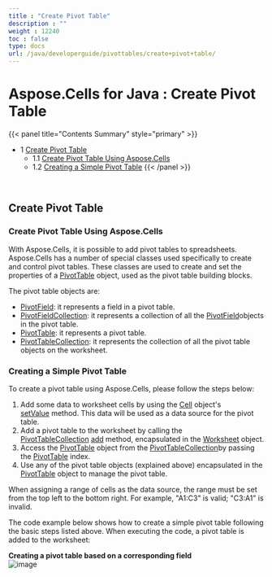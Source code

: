 ```yaml
---
title : "Create Pivot Table" 
description : "" 
weight : 12240 
toc : false
type: docs
url: /java/developerguide/pivottables/create+pivot+table/
---
```


# Aspose.Cells for Java : Create Pivot Table


{{< panel title="Contents Summary" style="primary" >}}
*   1 [Create Pivot Table](#create-pivot-table)
    *   1.1 [Create Pivot Table Using Aspose.Cells](#create-pivot-table-using-aspose.cells)
    *   1.2 [Creating a Simple Pivot Table](#creating-a-simple-pivot-table)
{{< /panel >}}
 

 


## Create Pivot Table

### Create Pivot Table Using Aspose.Cells

With Aspose.Cells, it is possible to add pivot tables to spreadsheets. Aspose.Cells has a number of special classes used specifically to create and control pivot tables. These classes are used to create and set the properties of a [PivotTable](https://apireference.aspose.com/java/cells/com.aspose.cells/PivotTable) object, used as the pivot table building blocks.

The pivot table objects are:

*   [PivotField](https://apireference.aspose.com/java/cells/com.aspose.cells/PivotField): it represents a field in a pivot table.
*   [PivotFieldCollection](https://apireference.aspose.com/java/cells/com.aspose.cells/PivotFieldCollection): it represents a collection of all the [PivotField](https://apireference.aspose.com/java/cells/com.aspose.cells/PivotField)objects in the pivot table.
*   [PivotTable](https://apireference.aspose.com/java/cells/com.aspose.cells/PivotTable): it represents a pivot table.
*   [PivotTableCollection](https://apireference.aspose.com/java/cells/com.aspose.cells/PivotTableCollection): it represents the collection of all the pivot table objects on the worksheet.

### Creating a Simple Pivot Table

To create a pivot table using Aspose.Cells, please follow the steps below:

1.  Add some data to worksheet cells by using the [Cell](https://apireference.aspose.com/java/cells/com.aspose.cells/cell) object's [setValue](https://apireference.aspose.com/java/cells/com.aspose.cells/cell#Value) method. This data will be used as a data source for the pivot table.
2.  Add a pivot table to the worksheet by calling the [PivotTableCollection](https://apireference.aspose.com/java/cells/com.aspose.cells/PivotTableCollection) [add](https://apireference.aspose.com/java/cells/com.aspose.cells/pivottablecollection#add(com.aspose.cells.PivotTable,%20int,%20int,%20java.lang.String)) method, encapsulated in the [Worksheet](https://apireference.aspose.com/java/cells/com.aspose.cells/Worksheet) object.
3.  Access the [PivotTable](https://apireference.aspose.com/java/cells/com.aspose.cells/PivotTable) object from the [PivotTableCollection](https://apireference.aspose.com/java/cells/com.aspose.cells/PivotTableCollection)by passing the [PivotTable](https://apireference.aspose.com/java/cells/com.aspose.cells/PivotTable) index.
4.  Use any of the pivot table objects (explained above) encapsulated in the [PivotTable](https://apireference.aspose.com/java/cells/com.aspose.cells/PivotTable) object to manage the pivot table.

When assigning a range of cells as the data source, the range must be set from the top left to the bottom right. For example, "A1:C3" is valid; "C3:A1" is invalid.

The code example below shows how to create a simple pivot table following the basic steps listed above. When executing the code, a pivot table is added to the worksheet:

**Creating a pivot table based on a corresponding field**  
![image](https://docs2.aspose.com/cells/java/attachments/5276003/5472483.png)

